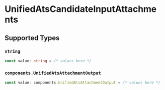 # UnifiedAtsCandidateInputAttachments


## Supported Types

### `string`

```typescript
const value: string = /* values here */
```

### `components.UnifiedAtsAttachmentOutput`

```typescript
const value: components.UnifiedAtsAttachmentOutput = /* values here */
```

